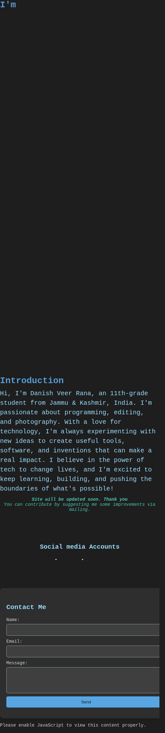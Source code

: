 <html lang="en">
<head>
  <meta charset="UTF-8">
  <meta name="viewport" content="width=device-width, initial-scale=1.0">
  <link href="https://fonts.googleapis.com/css?family=Roboto+Mono:100&display=swap" rel="stylesheet">
  <link href="https://cdnjs.cloudflare.com/ajax/libs/font-awesome/5.15.4/css/all.min.css" rel="stylesheet"> <!-- Font Awesome -->
  <style>
    /* General body and text setup */
    html, body {
      font-family: 'Courier New', monospace;
      background-color: #1e1e1e; /* Dark gray background */
      color: #d4d4d4;
      margin: 0;
      padding: 0;
      height: 120%;
      overflow-x: hidden;
    }
    
    .intro {
      height: 100%;
      width: 100%;
      display: flex;
      flex-direction: column;
      justify-content: center;
      align-items: center;
      padding: 0 20px;
      box-sizing: border-box;
    }

    h1 {
      color: #569cd6; /* Blue for headings */
      font-weight: bold;
      margin: 0;
    }

    h3 {
      color: #9cdcfe; /* Light blue for subheadings */
      font-weight: 300;
      font-size: 20px; /* Increased font size */
      line-height: 1.5; /* Added line height */
      margin: 10px 0;
      text-align: left;
    }

    h5 {
      color: #4ec9b0; /* Teal for additional text */
      text-align: center;
      margin: 0;
    }

    h6 {
      color: #4ec9b0; /* Teal for additional text */
      text-align: center;
      margin: 0;
    }

    /* Container for Scrambled Text */
    .container {
      height: 20%;
      width: 90%;
      display: flex;
      justify-content: start;
      align-items: start;
    }

    .text {
      font-weight: bold;
      font-size: 40px;
      color: #4ec9b0; /* Teal for scrambled text */
    }

    /* Syntax Highlighting for text elements in the dark theme */
    .dud {
      color: #ce9178; /* Orange for dud (scrambled) characters */
    }

    /* Links and hover effects */
    a {
      color: #9cdcfe; /* Light blue for links */
      text-decoration: none;
    }

    a:hover {
      color: #d7ba7d; /* Muted yellow on hover */
      text-decoration: underline;
    }
    
    button {
      background-color: #3f3f3f; /* Dark gray for buttons */
      color: #d4d4d4; /* Light gray text */
      border: 2px solid #4ec9b0; /* Teal border */
      padding: 10px 20px;
      border-radius: 5px;
      font-family: 'Courier New', monospace;
      cursor: pointer;
    }

    button:hover {
      background-color: #4ec9b0; /* Teal on hover */
      color: #1e1e1e; /* Dark background for text */
      border-color: #d7ba7d; /* Muted yellow border on hover */
      transform: scale(1.05); /* Slightly enlarge the button on hover */
    }

    /* Social Media Section */
    .social-media {
      width: 100%;
      text-align: center;
      margin-top: 50px;
      padding: 20px 0;
    }

    /* Title for social media */
    .social-media h2 {
      color: #9cdcfe; /* Light blue for the subheading */
      font-size: 20px;
      margin-bottom: 20px;
    }

    /* Align the social media buttons */
    .yek-social__list {
      display: flex;
      justify-content: center;
      gap: 20px;
    }

    .yek-social__item {
      width: 64px;
      height: 64px;
    }

    .yek-social__button {
      background-color: #3f3f3f; /* Dark gray button background */
      box-shadow: 0 4px 6px rgba(0, 0, 0, 0.1);
      text-align: center;
      border-radius: 50%;
    }

    .yek-social__icon {
      color: #d4d4d4; /* Light gray icons */
      font-size: 2em;
    }

    .yek-social__link:hover .yek-social__button {
      transform: translateY(-4px);
      transition: 0.3s ease;
    }

    .yek-social__link:hover .yek-social__icon {
      color: #d7ba7d; /* Muted yellow on hover */
    }

    /* Contact Form Styling */
    .contact-form {
      width: 100%;
      max-width: 600px;
      margin: 0 auto;
      padding: 20px;
      background-color: #2e2e2e;
      border-radius: 10px;
      box-shadow: 0 4px 6px rgba(0, 0, 0, 0.1);
    }

    .contact-form h2 {
      color: #9cdcfe; /* Light blue for the subheading */
      margin-bottom: 20px;
    }

    .contact-form label {
      display: block;
      color: #d4d4d4; /* Light gray for labels */
      margin-bottom: 5px;
    }

    .contact-form input,
    .contact-form textarea {
      width: 100%;
      padding: 10px;
      margin-bottom: 10px;
      border: 1px solid #90a4ae;
      border-radius: 5px;
      background-color: #3f3f3f;
      color: #d4d4d4; /* Light gray text */
    }

    .contact-form button {
      width: 100%;
      padding: 10px;
      border: none;
      border-radius: 5px;
      background-color: #57a6e3; /* Blue for button */
      color: #1e1e1e; /* Dark text */
      cursor: pointer;
    }

    .contact-form button:hover {
      background-color: #80cbc4; /* Teal on hover */
    }

    /* Responsive Design */
    @media (max-width: 768px) {
      .intro {
        height: 30%;
      }
      .text {
        font-size: 40px;
      }

      .yek-social__list {
        flex-direction: column;
        align-items: center;
      }

      .yek-social__item {
        margin-bottom: 10px;
      }
    }
  </style>
</head>
<body>

  <!-- Intro Section -->
  <div class="im">
    <h1>I'm</h1>
  </div>

  <!-- Scrambled Text Section -->
  <div class="container">
    <div class="text"></div>
  </div>

  <!-- Introduction Text Section -->
  <div class="intro">
    <h1>Introduction</h1>
    <h3>Hi, I'm Danish Veer Rana, an 11th-grade student from Jammu & Kashmir, India. I'm passionate about programming, editing, and photography. With a love for technology, I'm always experimenting with new ideas to create useful tools, software, and inventions that can make a real impact. I believe in the power of tech to change lives, and I'm excited to keep learning, building, and pushing the boundaries of what's possible!</h3>
    <h5>Site will be updated soon. Thank you</h5>
    <h6>You can contribute by suggesting me some improvements via mailing.</h6>
  </div>

  <!-- Social Media Section -->
  <div class="social-media">
    <h2>Social media Accounts</h2>
    <div class="yek-social">
      <ul class="yek-social__list">
        <li class="yek-social__item">
          <a class="yek-social__link" href="mailto:veerdanish452008@gmail.com">
            <span class="yek-social__button yek-social__button--gmail">
              <i class="yek-social__icon yek-social__icon--gmail fa fa-envelope"></i>
            </span>
          </a>
        </li>
        <li class="yek-social__item">
          <a class="yek-social__link" href="https://github.com/danishveerrana">
            <span class="yek-social__button yek-social__button--github">
              <i class="yek-social__icon yek-social__icon--codepen fab fa-github-alt"></i>
            </span>
          </a>
        </li>
      </ul>
    </div>
  </div>

  <!-- Contact Form Section -->
  <div class="contact-form">
    <h2>Contact Me</h2>
    <form action="mailto:veerdanish452008@gmail.com" method="post" enctype="text/plain">
      <label for="name">Name:</label>
      <input type="text" id="name" name="name" required>
      <label for="email">Email:</label>
      <input type="email" id="email" name="email" required>
      <label for="message">Message:</label>
      <textarea id="message" name="message" rows="4" required></textarea>
      <button type="submit">Send</button>
    </form>
  </div>

  <!-- Fallback for JavaScript -->
  <noscript>
    <p>Please enable JavaScript to view this content properly.</p>
  </noscript>

  <!-- JavaScript for Scrambled Text -->
  <script>
    class TextScramble {
      constructor(el) {
        this.el = el;
        this.chars = '!<>-_\\/[]{}--=+*^?#_____';
        this.update = this.update.bind(this);
      }

      setText(newText) {
        const oldText = this.el.innerText;
        const length = Math.max(oldText.length, newText.length);
        const promise = new Promise(resolve => this.resolve = resolve);
        this.queue = [];
        for (let i = 0; i < length; i++) {
          const from = oldText[i] || '';
          const to = newText[i] || '';
          const start = Math.floor(Math.random() * 40);
          const end = start + Math.floor(Math.random() * 40);
          this.queue.push({ from, to, start, end });
        }
        cancelAnimationFrame(this.frameRequest);
        this.frame = 0;
        this.update();
        return promise;
      }

      update() {
        let output = '';
        let complete = 0;
        for (let i = 0, n = this.queue.length; i < n; i++) {
          let { from, to, start, end, char } = this.queue[i];
          if (this.frame >= end) {
            complete++;
            output += to;
          } else if (this.frame >= start) {
            if (!char || Math.random() < 0.2) {
              char = this.randomChar();
              this.queue[i].char = char;
            }
            output += `<span class="dud">${char}</span>`;
          } else {
            output += from;
          }
        }
        this.el.innerHTML = output;
        if (complete === this.queue.length) {
          this.resolve();
        } else {
          this.frameRequest = requestAnimationFrame(this.update);
          this.frame++;
        }
      }

      randomChar() {
        return this.chars[Math.floor(Math.random() * this.chars.length)];
      }
    }

    const phrases = [
      'Danish Veer Rana',
      'a good Photographer',
      'Tech Enthusiast',
      'a editor'
    ];

    const el = document.querySelector('.text');
    const fx = new TextScramble(el);

    let counter = 0;
    const next = () => {
      fx.setText(phrases[counter]).then(() => {
        setTimeout(next, 2000); // Increased delay to 2000ms for better readability
      });
      counter = (counter + 1) % phrases.length;
    };

    next();
  </script>
</body>

